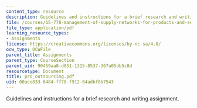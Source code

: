 ```yaml
---
content_type: resource
description: Guidelines and instructions for a brief research and writing assignment.
file: /courses/15-778-management-of-supply-networks-for-products-and-services-summer-2004/00ace8336484ff78f91264adbf8b7543_pro_outsourcing.pdf
file_type: application/pdf
learning_resource_types:
- Assignments
license: https://creativecommons.org/licenses/by-nc-sa/4.0/
ocw_type: OCWFile
parent_title: Assignments
parent_type: CourseSection
parent_uid: 90459aa8-d851-1315-8537-367a05db5c8d
resourcetype: Document
title: pro_outsourcing.pdf
uid: 00ace833-6484-ff78-f912-64adbf8b7543
---
```

Guidelines and instructions for a brief research and writing assignment.